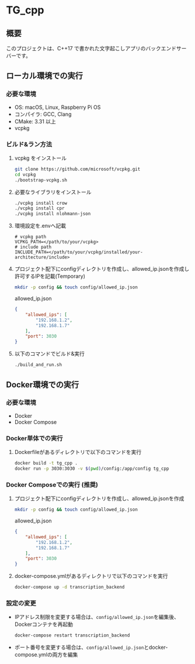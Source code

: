 # TG_cpp

## 概要
このプロジェクトは、C++17 で書かれた文字起こしアプリのバックエンドサーバーです。

## ローカル環境での実行

### 必要な環境
*   OS: macOS, Linux, Raspberry Pi OS
*   コンパイラ: GCC, Clang
*   CMake: 3.31 以上
*   vcpkg

### ビルド&ラン方法
1.  vcpkg をインストール
    ```bash
    git clone https://github.com/microsoft/vcpkg.git
    cd vcpkg
    ./bootstrap-vcpkg.sh
    ```
2.  必要なライブラリをインストール
    ```bash
    ./vcpkg install crow
    ./vcpkg install cpr
    ./vcpkg install nlohmann-json
    ```
3.  環境設定を.envへ記載
    ```
    # vcpkg path
    VCPKG_PATH=</path/to/your/vcpkg>
    # include path
    INCLUDE_PATH=</path/to/your/vcpkg/installed/your-architecture/include>
    ```
4.  プロジェクト配下にconfigディレクトリを作成し、allowed_ip.jsonを作成し許可するIPを記載(Temporary)
    ```bash
    mkdir -p config && touch config/allowed_ip.json
    ```
    allowed_ip.json
    ```json
    {
        "allowed_ips": [
            "192.168.1.2",
            "192.168.1.7"
        ],
        "port": 3030
    }
    ```
5.  以下のコマンドでビルド&実行
    ```bash
    ./build_and_run.sh
    ```

## Docker環境での実行

### 必要な環境
* Docker
* Docker Compose

### Docker単体での実行
1. Dockerfileがあるディレクトリで以下のコマンドを実行
    ```bash
    docker build -t tg_cpp .
    docker run -p 3030:3030 -v $(pwd)/config:/app/config tg_cpp
    ```

### Docker Composeでの実行 (推奨)
1. プロジェクト配下にconfigディレクトリを作成し、allowed_ip.jsonを作成
    ```bash
    mkdir -p config && touch config/allowed_ip.json
    ```
    allowed_ip.json
    ```json
    {
        "allowed_ips": [
            "192.168.1.2",
            "192.168.1.7"
        ],
        "port": 3030
    }
    ```

2. docker-compose.ymlがあるディレクトリで以下のコマンドを実行
    ```bash
    docker-compose up -d transcription_backend
    ```

### 設定の変更
* IPアドレス制限を変更する場合は、`config/allowed_ip.json`を編集後、Dockerコンテナを再起動
    ```bash
    docker-compose restart transcription_backend
    ```

* ポート番号を変更する場合は、`config/allowed_ip.json`とdocker-compose.ymlの両方を編集